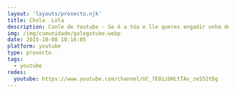 ```yaml
---
layout: 'layouts/proxecto.njk'
title: Chola  Lola
description: Canle de Youtube - Se é a túa e lle queres engadir unha descripción e etiquetas, ponte en contacto con nós.
img: /img/comunidade/galegotube.webp
date: 2015-10-08 10:16:05
platform: youtube
type: proxecto
tags:
  - youtube
redes:
  youtube: https://www.youtube.com/channel/UC_7E0izOHLtTAv_ze552tDg
---
```



